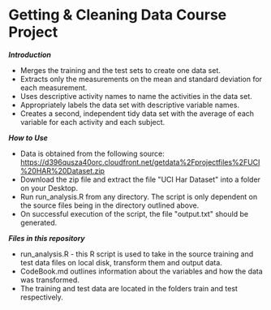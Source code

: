 Getting & Cleaning Data Course Project
=========================

***Introduction***
- Merges the training and the test sets to create one data set.
- Extracts only the measurements on the mean and standard deviation for each measurement. 
- Uses descriptive activity names to name the activities in the data set. 
- Appropriately labels the data set with descriptive variable names. 
- Creates a second, independent tidy data set with the average of each variable for each activity and each subject. 

***How to Use***
- Data is obtained from the following source: https://d396qusza40orc.cloudfront.net/getdata%2Fprojectfiles%2FUCI%20HAR%20Dataset.zip 
- Download the zip file and extract the file "UCI Har Dataset" into a folder on your Desktop.
- Run run_analysis.R from any directory. The script is only dependent on the source files being in the directory outlined above.
- On successful execution of the script, the file "output.txt" should be generated.

***Files in this repository***
- run_analysis.R - this R script is used to take in the source training and test data files on local disk, transform them and output data.
- CodeBook.md outlines information about the variables and how the data was transformed.
- The training and test data are located in the folders train and test respectively.
